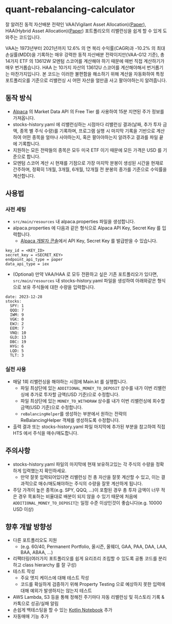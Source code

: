 # quant-rebalancing-calculator

잘 알려진 동적 자산배분 전략인 VAA(Vigilant Asset Allocation)([Paper](https://papers.ssrn.com/sol3/papers.cfm?abstract_id=3002624)), HAA(Hybrid Asset Allocation)([Paper](https://papers.ssrn.com/sol3/papers.cfm?abstract_id=4346906))
포트폴리오의
리밸런싱을 쉽게 할 수 있게 도와주는 코드입니다.

VAA는 1973년부터 2021년까지 12.6% 의 연 복리 수익률(CAGR)과 -10.2% 의 최대 손실률(MDD)을 기록하는 매우 강력한 동적 자산배분 전략이지만(VAA-G12 기준), 총 14가지 ETF 의
13612W 모멘텀 스코어를 계산해야 하기 때문에 매번 직접 계산하기가 매우 번거롭습니다. HAA 는 10가지 자산의 13612U 스코어를 계산해야해서 번거롭기는 마찬가지입니다.
본 코드는 이러한 불편함을 해소하기 위해 계산을 자동화하여 특정 포트폴리오를 기준으로 리밸런싱 시 어떤 자산을 얼만큼 사고 팔아야하는지 알려줍니다.

## 동작 방식

* [Alpaca](https://alpaca.markets/) 의 Market Data API 의 Free Tier 를 사용하여 15분 지연된 주가 정보를 가져옵니다.
* stocks-history.yaml 에 리밸런싱하는 시점마다 리밸런싱 결과(날짜, 추가 투자 금액, 종목 별 주식 수량)를 기록하며, 프로그램 실행 시 마지막 기록을 기반으로 계산하여 어떤 종목을 얼마나
  사야하는지, 혹은
  팔아야하는지 알려주고 결과를 파일 끝에 기록합니다.
* 지원하는 모든 전략들의 종목은 모두 미국 ETF 이기 때문에 모든 가격은 USD 를 기준으로 합니다.
* 모멘텀 스코어 계산 시 현재를 기점으로 가장 마지막 분봉이 생성된 시간을 현재로 간주하며, 정확히 1개월, 3개월, 6개월, 12개월 전 분봉의 종가를 기준으로 수익률을 계산합니다.

## 사용법

### 사전 세팅

* `src/main/resources` 내 alpaca.properties 파일을 생성합니다.
* alpaca.properties 에 다음과 같은 형식으로 Alpaca API Key, Secret Key 를 입력합니다.
    * [Alpaca 개발자 콘솔](https://app.alpaca.markets/paper/dashboard/overview)에서 API Key, Secret Key 를 발급받을 수 있습니다.

```
key_id = <KEY_ID>
secret_key = <SECRET_KEY>
endpoint_api_type = paper
data_api_type = iex
```

* (Optional) 만약 VAA/HAA 로 모두 전환하고 싶은 기존 포트폴리오가 있다면, `src/main/resources` 내 stocks-history.yaml 파일을 생성하여 아래와같은 형식으로 보유
  주식들에 대한
  수량을 입력합니다.

```
date: 2023-12-28
stocks:
  SPY: 1
  QQQ: 7
  IWM: 9
  VGK: 0
  EWJ: 2
  EEM: 7
  VNQ: 10
  GLD: 13
  DBC: 19
  HYG: 6
  LQD: 5
  TLT: 3
```

### 실전 사용

* 매달 1회 리밸런싱을 해야하는 시점에 Main.kt 를 실행합니다.
    * 파일 최상단에 있는 `ADDITIONAL_MONEY_TO_DEPOSIT` 상수를 내가 이번 리밸런싱에 추가로 투자할 금액(USD 기준)으로 수정합니다.
    * 파일 최상단에 있는 `MONEY_TO_WITHDRAW` 상수를 내가 이번 리밸런싱에 회수할 금액(USD 기준)으로 수정합니다.
    * `reBalancingHelper`를 생성하는 부분에서 원하는 전략의 ReBalancingHelper 객체를 생성하도록 수정합니다.
* 출력 결과 또는 stocks-history.yaml 파일 마지막에 추가된 부분을 참고하여 직접 HTS 에서 주식을 매수/매도합니다.

## 주의사항

* stocks-history.yaml 파일의 마지막에 현재 보유하고있는 각 주식의 수량을 정확하게 입력했는지 확인하세요.
    * 만약 잘못 입력되어있다면 리밸런싱 전 총 자산을 잘못 계산할 수 있고, 이는 결과적으로 매수/매도해야하는 주식의 수량을 잘못 계산하게 됩니다.
* 주당 가격이 높은 종목(e.g. SPY, QQQ, ...)이 포함된 경우 총 투자 금액이 너무 적은 경우 목표하는 비율대로 배분이 되지 않을 수 있기 때문에
  처음에 `ADDITIONAL_MONEY_TO_DEPOSIT`는 일정 수준 이상인것이 좋습니다(e.g. 10000 USD 이상)

## 향후 개발 방향성

* 다른 포트폴리오도 지원
    * (e.g. 60/40, Permanent Portfolio, 올시즌, 올웨더, GAA, PAA, DAA, LAA, BAA, ABAA, ...)
* 리팩터링(여러가지 포트폴리오를 쉽게 요리조리 조립할 수 있도록 공통 코드를 분리하고 class hierarchy 를 잘 구성)
* 테스트 작성
  * 주요 엣지 케이스에 대해 테스트 작성
  * 코드를 확실하게 검증하기 위해 Property Testing 으로 예상하지 못한 입력에 대해 예외가 발생하지는 않는지 테스트
* AWS Lambda, S3 등을 통해 정해진 주기마다 자동 리밸런싱 및 히스토리 기록 & 카톡으로 성공/실패 알림
* 손쉽게 백테스팅을 할 수 있는 [Kotlin Notebook](https://kotlinlang.org/docs/data-science-overview.html#kotlin-notebook) 추가
* 자동매매 기능 추가
